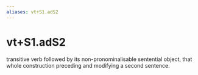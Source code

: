 ```yaml
---
aliases: vt+S1.adS2
---
```

# vt+S1.adS2

transitive verb followed by its non-pronominalisable sentential object, that whole construction preceding and modifying a second sentence.
> 